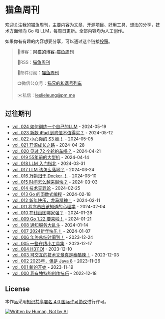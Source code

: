 # 猫鱼周刊

欢迎关注我的猫鱼周刊，主要内容为文章、开源项目、好用工具、想法的分享，技术方面倾向 Go 和 LLM，每周日更新。全部内容均为人工创作。

如果你有有趣的内容想要分享，可以通过这个链接[投稿](https://github.com/LeslieLeung/cat-fish-weekly/issues/new?assignees=LeslieLeung&labels=&projects=&template=recommendations.md)。

> 📝博客：[阿猫的博客-猫鱼周刊](https://ameow.xyz/categories/weekly)
>
> 📡RSS：[猫鱼周刊](https://ameow.xyz/feed/categories/weekly.xml)
>
> 📮邮件订阅：[猫鱼周刊](https://quail.ink/ameow)
>
> 📺微信公众号：[猫兄的和谐号列车](http://img.ameow.xyz/202401141448662.png)
>
> ✉️私信：[leslieleung@pm.me](mailto:leslieleung@pm.me)

## 过往期刊

- [vol. 024 如何训练一个自己的LLM](https://ameow.xyz/archives/weekly-024) - 2024-05-19
- [vol. 023 新款 iPad 到底值不值得买？](https://ameow.xyz/archives/weekly-023) - 2024-05-12
- [vol. 022 小心你的 S3 桶！](https://ameow.xyz/archives/weekly-022) - 2024-05-05
- [vol. 021 开源成长之路](https://ameow.xyz/archives/weekly-021) - 2024-04-28
- [vol. 020 见过 72 个轮的车吗？](https://ameow.xyz/archives/weekly-020) - 2024-04-21
- [vol. 019 55年前的大型机](https://ameow.xyz/archives/weekly-019) - 2024-04-14
- [vol. 018 LLM 入门指北](https://ameow.xyz/archives/weekly-018) - 2024-03-31
- [vol. 017 LLM 该怎么落地？](https://ameow.xyz/archives/weekly-017) - 2024-03-24
- [vol. 016 万物归于 Docker ！](https://ameow.xyz/archives/weekly-016) - 2024-03-10
- [vol. 015 时间怎么越来越快？](https://ameow.xyz/archives/weekly-015) - 2024-03-03
- [vol. 014 技术无罪论](https://ameow.xyz/archives/weekly-014) - 2024-02-25
- [vol. 013 Go 的函数式编程](https://ameow.xyz/archives/weekly-013) - 2024-02-18
- [vol. 012 新年快乐，龙马精神！](https://ameow.xyz/archives/weekly-012) - 2024-02-11
- [vol. 011 程序员应该知道的心理学](https://ameow.xyz/archives/weekly-011) - 2024-02-04
- [vol. 010 在线画图哪家强？](https://ameow.xyz/archives/weekly-010) - 2024-01-28
- [vol. 009 Go 1.22 要来啦！](https://ameow.xyz/archives/weekly-009) - 2024-01-21
- [vol. 008 通知服务大乱斗](https://ameow.xyz/archives/weekly-008) - 2024-01-14
- [vol. 007 2024新年快乐！](https://ameow.xyz/archives/weekly-007) - 2024-01-07
- [vol. 006 年终总结时间到！](https://ameow.xyz/archives/weekly-006) - 2023-12-24
- [vol. 005 一些在线小工具集](https://ameow.xyz/archives/weekly-005) - 2023-12-17
- [vol. 004 H311O!](https://ameow.xyz/archives/weekly-004) - 2023-12-10
- [vol. 003 可交互的技术文章真是泰酷辣！](https://ameow.xyz/archives/weekly-003) - 2023-12-03
- [vol. 002 2023年，但是 Java 8](https://ameow.xyz/archives/weekly-002) - 2023-11-26
- [vol. 001 新的开始](https://ameow.xyz/archives/weekly-001) - 2023-11-19
- [vol. 000 我有独特的创作技巧](https://ameow.xyz/archives/weekly-000) - 2022-12-18


## License
本作品采用[知识共享署名 4.0 国际许可协议](http://creativecommons.org/licenses/by/4.0/)进行许可。

<a href="https://notbyai.fyi"><img src="https://img.ameow.xyz/202311192112248.svg" alt="Written by Human, Not by AI"></a>